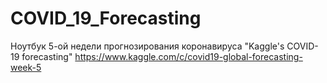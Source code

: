 # COVID_19_Forecasting
Ноутбук 5-ой недели прогнозирования коронавируса "Kaggle's COVID-19 forecasting" https://www.kaggle.com/c/covid19-global-forecasting-week-5
